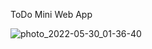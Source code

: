    ToDo Mini Web App


![photo_2022-05-30_01-36-40](https://user-images.githubusercontent.com/78403650/170890684-d7e77352-b4fd-4697-8253-34b8fcdba72f.jpg)
